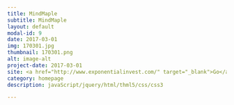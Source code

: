 ```yaml
---
title: MindMaple
subtitle: MindMaple
layout: default
modal-id: 9
date: 2017-03-01
img: 170301.jpg
thumbnail: 170301.png
alt: image-alt
project-date: 2017-03-01
site: <a href="http://www.exponentialinvest.com/" target="_blank">Go</a>
category: homepage
description: javaScript/jquery/html/thml5/css/css3

---
```

